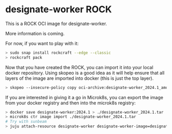 # designate-worker ROCK

This is a ROCK OCI image for designate-worker.

More information is coming.

For now, if you want to play with it:

```bash
> sudo snap install rockcraft --edge --classic
> rockcraft pack
```

Now that you have created the ROCK, you can import it into
your local docker repository. Using skopeo is a good idea as
it will help ensure that all layers of the image are imported
into docker (this is just the top layer).

```bash
> skopeo --insecure-policy copy oci-archive:designate-worker_2024.1_amd64.rock docker-daemon:designate-worker:2024.1
```

If you are interested in giving it a go in Microk8s, you can
export the image from your docker registry and then into the
microk8s registry:

```bash
> docker save designate-worker:2024.1 > ./designate-worker_2024.1.tar
> microk8s ctr image import ./designate-worker_2024.1.tar
# Try with sunbeam
> juju attach-resource designate-worker designate-worker-image=designate-worker:2024.1
```
